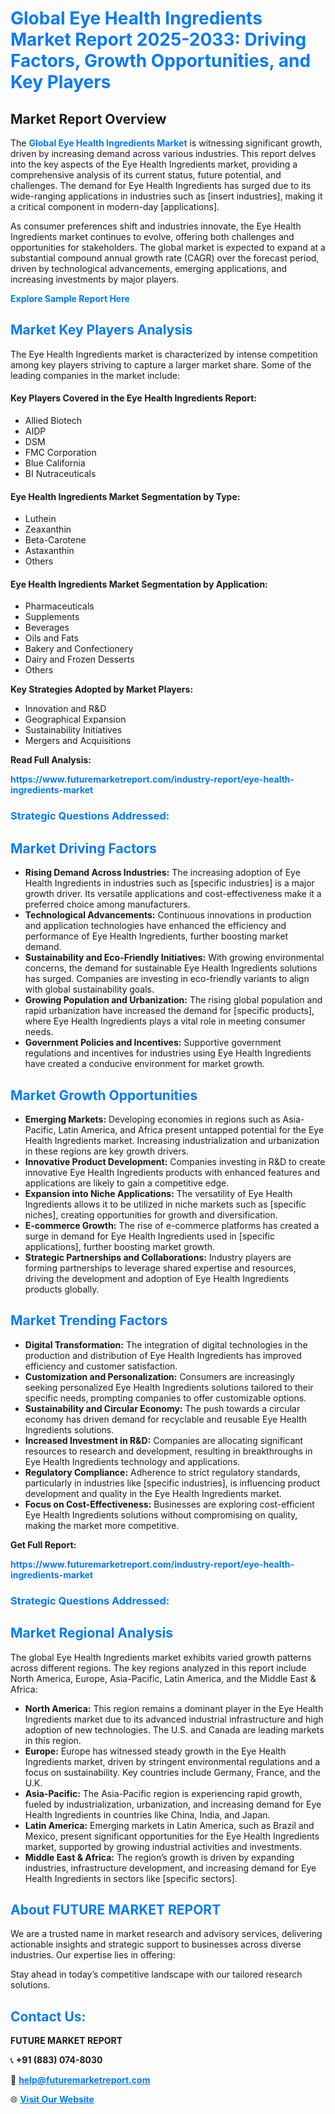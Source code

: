 <h1 style="color: #007BFF;">Global Eye Health Ingredients Market Report 2025-2033: Driving Factors, Growth Opportunities, and Key Players</h1>

<section id="overview">
<h2>Market Report Overview</h2>
<p>The <a href="https://www.futuremarketreport.com/industry-report/eye-health-ingredients-market" style="color: #007BFF; text-decoration: none;"><strong>Global Eye Health Ingredients Market</strong></a> is witnessing significant growth, driven by increasing demand across various industries. This report delves into the key aspects of the Eye Health Ingredients market, providing a comprehensive analysis of its current status, future potential, and challenges. The demand for Eye Health Ingredients has surged due to its wide-ranging applications in industries such as [insert industries], making it a critical component in modern-day [applications].</p>
<p>As consumer preferences shift and industries innovate, the Eye Health Ingredients market continues to evolve, offering both challenges and opportunities for stakeholders. The global market is expected to expand at a substantial compound annual growth rate (CAGR) over the forecast period, driven by technological advancements, emerging applications, and increasing investments by major players.</p>
</section>

<section id="overview">
<p><a href="https://www.futuremarketreport.com/request-sample/reportId=77088" style="color: #007BFF; text-decoration: none;"><strong>Explore Sample Report Here</strong></a></p>
</section>

<section id="key-players">
<h2 style="color: #007BFF;">Market Key Players Analysis</h2>
<p>The Eye Health Ingredients market is characterized by intense competition among key players striving to capture a larger market share. Some of the leading companies in the market include:</p>
<h4>Key Players Covered in the Eye Health Ingredients Report:</h4>
<ul><li>Allied Biotech</li><li>AIDP</li><li>DSM</li><li>FMC Corporation</li><li>Blue California</li><li>BI Nutraceuticals</li></ul>
<h4>Eye Health Ingredients Market Segmentation by Type:</h4>
<ul><li>Luthein</li><li>Zeaxanthin</li><li>Beta-Carotene</li><li>Astaxanthin</li><li>Others</li></ul>

<h4>Eye Health Ingredients Market Segmentation by Application:</h4>
<ul><li>Pharmaceuticals</li><li>Supplements</li><li>Beverages</li><li>Oils and Fats</li><li>Bakery and Confectionery</li><li>Dairy and Frozen Desserts</li><li>Others</li></ul>
<p><strong>Key Strategies Adopted by Market Players:</strong></p>
<ul>
<li>Innovation and R&D</li>
<li>Geographical Expansion</li>
<li>Sustainability Initiatives</li>
<li>Mergers and Acquisitions</li>
</ul>
</section>

<section>
<p><strong>Read Full Analysis: </strong></p><a href="https://www.futuremarketreport.com/industry-report/eye-health-ingredients-market" style="color: #007BFF; text-decoration: none;"><strong>https://www.futuremarketreport.com/industry-report/eye-health-ingredients-market</strong></a>
<h3 style="color: #007BFF;">Strategic Questions Addressed:</h3>
</section>

<section id="driving-factors">
<h2 style="color: #007BFF;">Market Driving Factors</h2>
<ul>
<li><strong>Rising Demand Across Industries:</strong> The increasing adoption of Eye Health Ingredients in industries such as [specific industries] is a major growth driver. Its versatile applications and cost-effectiveness make it a preferred choice among manufacturers.</li>
<li><strong>Technological Advancements:</strong> Continuous innovations in production and application technologies have enhanced the efficiency and performance of Eye Health Ingredients, further boosting market demand.</li>
<li><strong>Sustainability and Eco-Friendly Initiatives:</strong> With growing environmental concerns, the demand for sustainable Eye Health Ingredients solutions has surged. Companies are investing in eco-friendly variants to align with global sustainability goals.</li>
<li><strong>Growing Population and Urbanization:</strong> The rising global population and rapid urbanization have increased the demand for [specific products], where Eye Health Ingredients plays a vital role in meeting consumer needs.</li>
<li><strong>Government Policies and Incentives:</strong> Supportive government regulations and incentives for industries using Eye Health Ingredients have created a conducive environment for market growth.</li>
</ul>
</section>

<section id="growth-opportunities">
<h2 style="color: #007BFF;">Market Growth Opportunities</h2>
<ul>
<li><strong>Emerging Markets:</strong> Developing economies in regions such as Asia-Pacific, Latin America, and Africa present untapped potential for the Eye Health Ingredients market. Increasing industrialization and urbanization in these regions are key growth drivers.</li>
<li><strong>Innovative Product Development:</strong> Companies investing in R&D to create innovative Eye Health Ingredients products with enhanced features and applications are likely to gain a competitive edge.</li>
<li><strong>Expansion into Niche Applications:</strong> The versatility of Eye Health Ingredients allows it to be utilized in niche markets such as [specific niches], creating opportunities for growth and diversification.</li>
<li><strong>E-commerce Growth:</strong> The rise of e-commerce platforms has created a surge in demand for Eye Health Ingredients used in [specific applications], further boosting market growth.</li>
<li><strong>Strategic Partnerships and Collaborations:</strong> Industry players are forming partnerships to leverage shared expertise and resources, driving the development and adoption of Eye Health Ingredients products globally.</li>
</ul>
</section>

<section id="trending-factors">
<h2 style="color: #007BFF;">Market Trending Factors</h2>
<ul>
<li><strong>Digital Transformation:</strong> The integration of digital technologies in the production and distribution of Eye Health Ingredients has improved efficiency and customer satisfaction.</li>
<li><strong>Customization and Personalization:</strong> Consumers are increasingly seeking personalized Eye Health Ingredients solutions tailored to their specific needs, prompting companies to offer customizable options.</li>
<li><strong>Sustainability and Circular Economy:</strong> The push towards a circular economy has driven demand for recyclable and reusable Eye Health Ingredients solutions.</li>
<li><strong>Increased Investment in R&D:</strong> Companies are allocating significant resources to research and development, resulting in breakthroughs in Eye Health Ingredients technology and applications.</li>
<li><strong>Regulatory Compliance:</strong> Adherence to strict regulatory standards, particularly in industries like [specific industries], is influencing product development and quality in the Eye Health Ingredients market.</li>
<li><strong>Focus on Cost-Effectiveness:</strong> Businesses are exploring cost-efficient Eye Health Ingredients solutions without compromising on quality, making the market more competitive.</li>
</ul>
</section>

<section>
<p><strong>Get Full Report: </strong></p><a href="https://www.futuremarketreport.com/industry-report/eye-health-ingredients-market" style="color: #007BFF; text-decoration: none;"><strong>https://www.futuremarketreport.com/industry-report/eye-health-ingredients-market</strong></a>
<h3 style="color: #007BFF;">Strategic Questions Addressed:</h3>
</section>


<section id="regional-analysis">
<h2 style="color: #007BFF;">Market Regional Analysis</h2>
<p>The global Eye Health Ingredients market exhibits varied growth patterns across different regions. The key regions analyzed in this report include North America, Europe, Asia-Pacific, Latin America, and the Middle East & Africa:</p>
<ul>
<li><strong>North America:</strong> This region remains a dominant player in the Eye Health Ingredients market due to its advanced industrial infrastructure and high adoption of new technologies. The U.S. and Canada are leading markets in this region.</li>
<li><strong>Europe:</strong> Europe has witnessed steady growth in the Eye Health Ingredients market, driven by stringent environmental regulations and a focus on sustainability. Key countries include Germany, France, and the U.K.</li>
<li><strong>Asia-Pacific:</strong> The Asia-Pacific region is experiencing rapid growth, fueled by industrialization, urbanization, and increasing demand for Eye Health Ingredients in countries like China, India, and Japan.</li>
<li><strong>Latin America:</strong> Emerging markets in Latin America, such as Brazil and Mexico, present significant opportunities for the Eye Health Ingredients market, supported by growing industrial activities and investments.</li>
<li><strong>Middle East & Africa:</strong> The region’s growth is driven by expanding industries, infrastructure development, and increasing demand for Eye Health Ingredients in sectors like [specific sectors].</li>
</ul>
</section>

<footer>
<h2 style="color: #007BFF;">About FUTURE MARKET REPORT</h2>
<p>We are a trusted name in market research and advisory services, delivering actionable insights and strategic support to businesses across diverse industries. Our expertise lies in offering:</p>

<p>Stay ahead in today’s competitive landscape with our tailored research solutions.</p>

<h2 style="color: #007BFF;">Contact Us:</h2>
<p><strong>FUTURE MARKET REPORT</strong></p>
<p>📞 <strong>+91 (883) 074-8030</strong></p>
<p>📧 <strong><a href="mailto:help@futuremarketreport.com" style="color: #007BFF;">help@futuremarketreport.com</a></strong></p>
<p>🌐 <strong><a href="https://www.futuremarketreport.com/" style="color: #007BFF;">Visit Our Website</a></strong></p>
</footer>